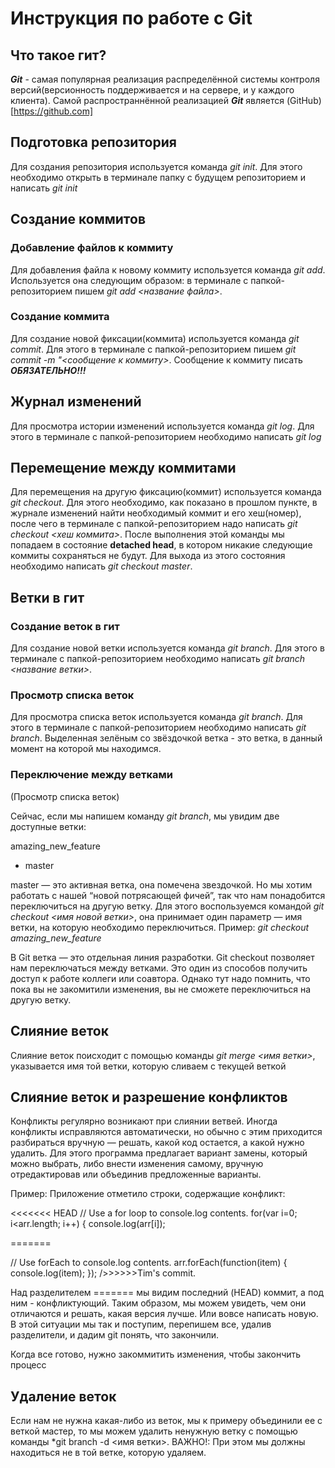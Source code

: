 # Инструкция по работе с Git

## Что такое гит?
***Git*** - самая популярная реализация распределённой системы контроля версий(версионность поддерживается и на сервере, и у каждого клиента). Самой распространнённой реализацией ***Git*** является (GitHub)[https://github.com]

## Подготовка репозитория
Для создания репозитория используется команда *git init*. Для этого необходимо открыть в терминале папку с будущем репозиторием и написать *git init*

## Создание коммитов

### Добавление файлов к коммиту
Для добавления файла к новому коммиту используется команда *git add*. Используется она следующим образом: в терминале с папкой-репозиторием пишем *git add <название файла>*.

### Создание коммита
Для создание новой фиксации(коммита) используется команда *git commit*. Для этого в терминале с папкой-репозиторием пишем *git commit -m "<сообщение к коммиту>*. Сообщение к коммиту писать ***ОБЯЗАТЕЛЬНО!!!***

## Журнал изменений
Для просмотра истории изменений используется команда *git log*. Для этого в терминале с папкой-репозиторием необходимо написать *git log*

## Перемещение между коммитами
Для перемещения на другую фиксацию(коммит) используется команда *git checkout*. Для этого необходимо, как показано в прошлом пункте, в журнале изменений найти необходимый коммит и его хеш(номер), после чего в терминале с папкой-репозиторием надо написать *git checkout <хеш коммита>*. После выполнения этой команды мы попадаем в состояние **detached head**, в котором никакие следующие коммиты сохраняться не будут. Для выхода из этого состояния необходимо написать *git checkout master*.

## Ветки в гит
### Создание веток в гит
Для создание новой ветки используется команда *git branch*. Для этого в терминале с папкой-репозиторием необходимо написать *git branch <название ветки>*.
### Просмотр списка веток
Для просмотра списка веток используется команда *git branch*. Для этого в терминале с папкой-репозиторием необходимо написать *git branch*. Выделенная зелёным со звёздочкой ветка - это ветка, в данный момент на которой мы находимся.

### Переключение между ветками
(Просмотр списка веток)

Сейчас, если мы напишем команду *git branch*, мы увидим две доступные ветки:

amazing_new_feature
* master

master — это активная ветка, она помечена звездочкой. Но мы хотим работать с нашей “новой потрясающей фичей”, так что нам понадобится переключиться на другую ветку. Для этого воспользуемся командой *git checkout <имя новой ветки>*, она принимает один параметр — имя ветки, на которую необходимо переключиться. Пример: *git checkout amazing_new_feature*

В Git ветка — это отдельная линия разработки. Git checkout позволяет нам переключаться между ветками. Это один из способов получить доступ к работе коллеги или соавтора. Однако тут надо помнить, что пока вы не закомитили изменения, вы не сможете переключиться на другую ветку. 

 ## Слияние веток

Слияние веток поисходит с помощью команды *git merge <имя ветки>*, указывается имя той ветки, которую сливаем с текущей веткой

## Слияние веток и разрешение конфликтов

Конфликты регулярно возникают при слиянии ветвей. Иногда конфликты исправляются автоматически, но обычно с этим приходится разбираться вручную — решать, какой код остается, а какой нужно удалить. Для этого программа предлагает вариант замены, который можно выбрать, либо внести изменения самому, вручную отредактировав или объединив предложенные варианты.

Пример:
Приложение отметило строки, содержащие конфликт:

<<<<<<< HEAD 
// Use a for loop to console.log contents. for(var i=0; i<arr.length; i++) { console.log(arr[i]);

======= 

 // Use forEach to console.log contents. arr.forEach(function(item) { console.log(item); }); 
 />>>>>>Tim's commit.

Над разделителем ======= мы видим последний (HEAD) коммит, а под ним - конфликтующий. Таким образом, мы можем увидеть, чем они отличаются и решать, какая версия лучше. Или вовсе написать новую. В этой ситуации мы так и поступим, перепишем все, удалив разделители, и дадим git понять, что закончили.

Когда все готово, нужно закоммитить изменения, чтобы закончить процесс

## Удаление веток

Если нам не нужна какая-либо из веток, мы к примеру объединили ее с веткой мастер, то мы можем удалить ненужную ветку с помощью команды *git branch -d <имя ветки>. 
ВАЖНО!: При этом мы должны находиться не в той ветке, которую удаляем.